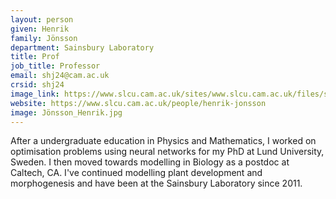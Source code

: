 ```yaml
---
layout: person
given: Henrik
family: Jönsson
department: Sainsbury Laboratory
title: Prof
job_title: Professor
email: shj24@cam.ac.uk
crsid: shj24
image_link: https://www.slcu.cam.ac.uk/sites/www.slcu.cam.ac.uk/files/styles/leading/public/media/profile/jonsson-henrik.jpg
website: https://www.slcu.cam.ac.uk/people/henrik-jonsson
image: Jönsson_Henrik.jpg
---
```


After a undergraduate education in Physics and Mathematics, I worked on optimisation problems using neural networks for my PhD at Lund University, Sweden. I then moved towards modelling in Biology as a postdoc at Caltech, CA. I've continued modelling plant development and morphogenesis and have been at the Sainsbury Laboratory since 2011.